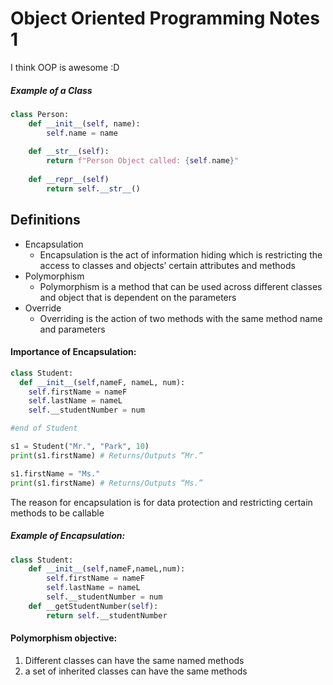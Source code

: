 # Object Oriented Programming Notes 1

I think OOP is awesome :D

##### Example of a Class
```python
class Person: 
    def __init__(self, name):
        self.name = name
        
    def __str__(self):
        return f"Person Object called: {self.name}"
        
    def __repr__(self)
        return self.__str__()

```

## Definitions 
- Encapsulation
    - Encapsulation is the act of information hiding which is restricting the access to classes and objects’ certain attributes and methods
- Polymorphism
    - Polymorphism is a method that can be used across different classes and object that is dependent on the parameters
- Override
    - Overriding is the action of two methods with the same method name and parameters

#### Importance of Encapsulation:
```python
class Student:
  def __init__(self,nameF, nameL, num):
    self.firstName = nameF
    self.lastName = nameL
    self.__studentNumber = num

#end of Student

s1 = Student("Mr.", "Park", 10)
print(s1.firstName) # Returns/Outputs “Mr.”

s1.firstName = "Ms."
print(s1.firstName) # Returns/Outputs “Ms.”
```
The reason for encapsulation is for data protection and restricting certain methods to be callable
##### Example of Encapsulation:
```python
class Student:
	def __init__(self,nameF,nameL,num):
		self.firstName = nameF
		self.lastName = nameL
		self.__studentNumber = num
	def __getStudentNumber(self):
		return self.__studentNumber
```

#### Polymorphism objective:
1. Different classes can have the same named methods 
2. a set of inherited classes can have the same methods 



